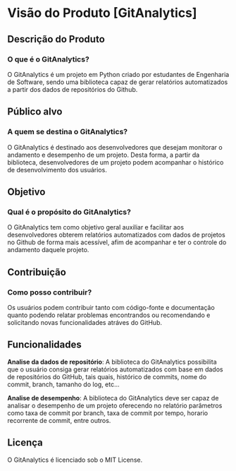# Visão do Produto [GitAnalytics]

## Descrição do Produto
### O que é o GitAnalytics?

O GitAnalytics é um projeto em Python criado por estudantes de Engenharia de Software, sendo uma biblioteca capaz de gerar relatórios automatizados a partir dos dados de repositórios do Github.

## Público alvo
### A quem se destina o GitAnalytics?

O GitAnalytics é destinado aos desenvolvedores que desejam monitorar o andamento  e desempenho de um projeto. Desta forma, a partir da biblioteca, desenvolvedores de um projeto podem acompanhar o histórico de desenvolvimento dos usuários. 

## Objetivo
### Qual é o propósito do GitAnalytics?

O GitAnalytics tem como objetivo geral auxiliar e facilitar aos desenvolvedores obterem relatórios automatizados com dados de projetos no Github de forma mais acessível, afim de acompanhar e ter o controle do andamento daquele projeto.

## Contribuição
### Como posso contribuir?

Os usuários podem contribuir tanto com código-fonte e documentação quanto podendo relatar problemas encontrandos ou recomendando e solicitando
novas funcionalidades atráves do GitHub.

## Funcionalidades
**Analise da dados de repositório**:  A biblioteca do GitAnalytics possibilita que o usuário consiga gerar relatórios automatizados com base em dados de repositórios do 
GitHub, tais quais, histórico de commits, nome do commit, branch, tamanho do log, etc... 

**Analise de desempenho**: A biblioteca do GitAnalytics deve ser capaz de analisar o desempenho de um projeto oferecendo no relatório parâmetros como taxa de commit por branch, taxa de commit por tempo, horario recorrente de commit, entre outros.  

## Licença
O GitAnalytics é licenciado sob o MIT License. 
